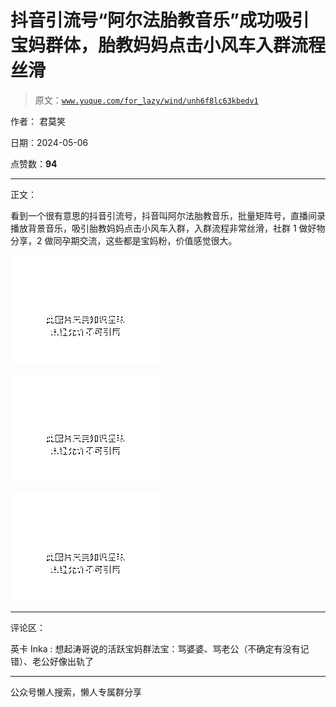 # 抖音引流号“阿尔法胎教音乐”成功吸引宝妈群体，胎教妈妈点击小风车入群流程丝滑

> 原文：[`www.yuque.com/for_lazy/wind/unh6f8lc63kbedv1`](https://www.yuque.com/for_lazy/wind/unh6f8lc63kbedv1)

作者： 君莫笑

日期：2024-05-06

点赞数：**94**

* * *

正文：

看到一个很有意思的抖音引流号，抖音叫阿尔法胎教音乐，批量矩阵号，直播间录播放背景音乐，吸引胎教妈妈点击小风车入群，入群流程非常丝滑，社群 1 做好物分享，2 做同孕期交流，这些都是宝妈粉，价值感觉很大。

![](img/3dccfc2a68a7ded83421a05688e7539d.png)

![](img/33209a5163396bb6cb575d9981cf925e.png)

![](img/0f95344772ed2c170aecb261bb352561.png)

* * *

评论区：

英卡 Inka : 想起涛哥说的活跃宝妈群法宝：骂婆婆、骂老公（不确定有没有记错）、老公好像出轨了

* * *

公众号懒人搜索，懒人专属群分享